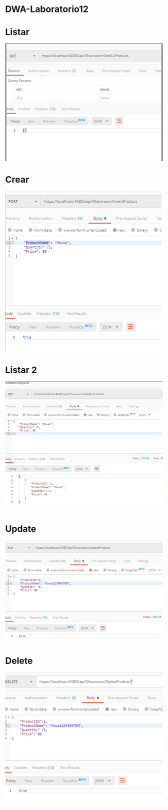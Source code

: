 # DWA-Laboratorio12
# Listar
![](imagenes/listaProducto.PNG)
# Crear
![](imagenes/CrearProducto.PNG)
# Listar 2
![](imagenes/ListarProducto2.PNG)
# Update
![](imagenes/UpdateProducto.PNG)
# Delete
![](imagenes/DeleteProducot.PNG)


